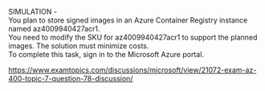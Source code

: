 SIMULATION -<br/>You plan to store signed images in an Azure Container Registry instance named az4009940427acr1.<br/>You need to modify the SKU for az4009940427acr1 to support the planned images. The solution must minimize costs.<br/>To complete this task, sign in to the Microsoft Azure portal.<br/><p><a href="https://www.examtopics.com/discussions/microsoft/view/21072-exam-az-400-topic-7-question-78-discussion/">https://www.examtopics.com/discussions/microsoft/view/21072-exam-az-400-topic-7-question-78-discussion/</a></p><script src="https://giscus.app/client.js"                    data-repo="azsamples/az204"                    data-repo-id="R_kgDOMRXzDQ"                    data-category="General"                    data-category-id="DIC_kwDOMRXzDc4Cgi27"                    data-mapping="pathname"                    data-strict="0"                    data-reactions-enabled="0"                    data-emit-metadata="0"                    data-input-position="bottom"                    data-theme="preferred_color_scheme"                    data-lang="en"                    crossorigin="anonymous"                    async>                    </script>